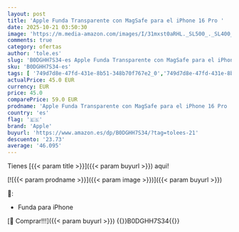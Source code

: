 ```yaml
---
layout: post
title: 'Apple Funda Transparente con MagSafe para el iPhone 16 Pro '
date: 2025-10-21 03:50:30
image: 'https://m.media-amazon.com/images/I/31mxst0aRHL._SL500_._SL400_.jpg'
comments: true
category: ofertas
author: 'tole.es'
slug: 'B0DGHH7S34-es Apple Funda Transparente con MagSafe para el iPhone 16 Pro'
sku: 'B0DGHH7S34-es'
tags: [ '749d7d8e-47fd-431e-8b51-348b70f767e2_0','749d7d8e-47fd-431e-8b51-348b70f767e2_8501','Accesorios para móviles','Arborist Merchandising Root','CML-Tech','Comunicación móvil y accesorios','Electrónica','Fundas básicas para teléfonos móviles','Fundas y carcasas para teléfonos móviles','Mobile and Communication','Self Service','Special Features Stores','apple','iphone','magsafe','🇪🇸', ]
actualPrice: 45.0 EUR
currency: EUR
price: 45.0
comparePrice: 59.0 EUR
prodname: 'Apple Funda Transparente con MagSafe para el iPhone 16 Pro '
country: 'es'
flag: '🇪🇸'
brand: 'Apple'
buyurl: 'https://www.amazon.es/dp/B0DGHH7S34/?tag=tolees-21'
descuento: '23.73'
average: '46.095'
---
```


Tienes [{{< param title >}}]({{< param buyurl >}}) aqui!

[![{{< param prodname >}}]({{< param image >}})]({{< param buyurl >}})

🔎:

- Funda para iPhone

[🛒 Comprar!!!]({{< param buyurl >}})
{{<world>}}B0DGHH7S34{{</world>}}
